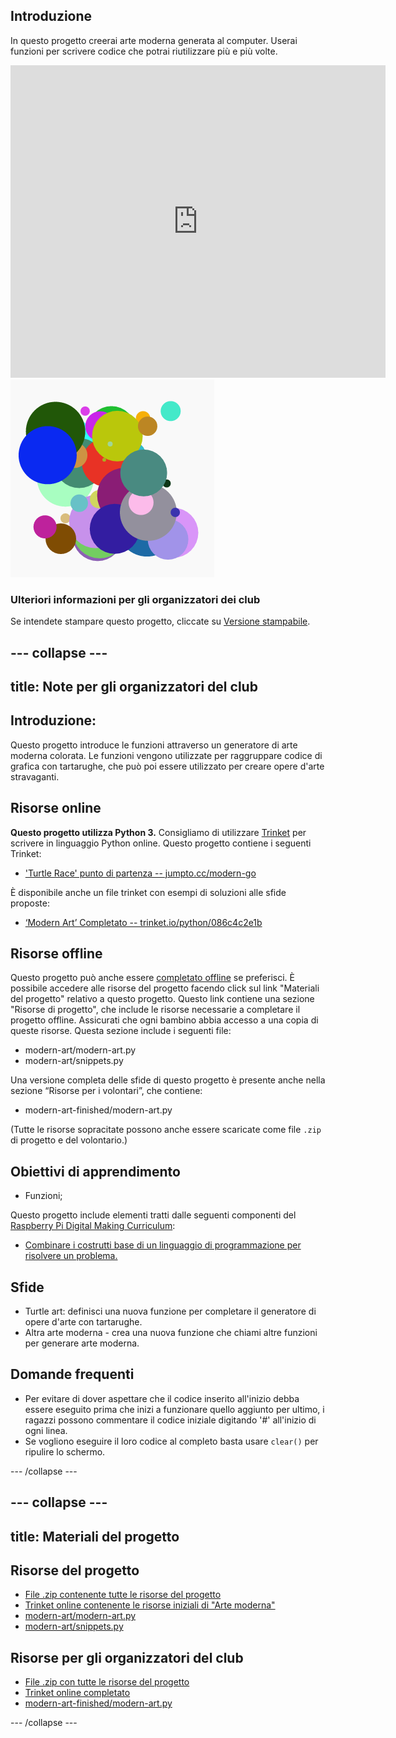 ## Introduzione

In questo progetto creerai arte moderna generata al computer. Userai funzioni per scrivere codice che potrai riutilizzare più e più volte.

<div class="trinket">
  <iframe src="https://trinket.io/embed/python/086c4c2e1b?outputOnly=true&start=result" width="600" height="500" frameborder="0" marginwidth="0" marginheight="0" allowfullscreen>
  </iframe>
  <img src="images/modern-finished.png">
</div>

### Ulteriori informazioni per gli organizzatori dei club

Se intendete stampare questo progetto, cliccate su [Versione stampabile](https://projects.raspberrypi.org/it-IT/projects/modern-art/print).

--- collapse ---
---
title: Note per gli organizzatori del club
---
## Introduzione:

Questo progetto introduce le funzioni attraverso un generatore di arte moderna colorata. Le funzioni vengono utilizzate per raggruppare codice di grafica con tartarughe, che può poi essere utilizzato per creare opere d'arte stravaganti.

## Risorse online

**Questo progetto utilizza Python 3.** Consigliamo di utilizzare [Trinket](https://trinket.io/) per scrivere in linguaggio Python online. Questo progetto contiene i seguenti Trinket:

* ['Turtle Race' punto di partenza -- jumpto.cc/modern-go](https://trinket.io/python/8edd3dc48d)

È disponibile anche un file trinket con esempi di soluzioni alle sfide proposte:

* [‘Modern Art’ Completato -- trinket.io/python/086c4c2e1b](https://trinket.io/python/086c4c2e1b)

## Risorse offline

Questo progetto può anche essere [completato offline](https://www.codeclubprojects.org/en-GB/resources/python-working-offline/) se preferisci. È possibile accedere alle risorse del progetto facendo click sul link "Materiali del progetto" relativo a questo progetto. Questo link contiene una sezione "Risorse di progetto", che include le risorse necessarie a completare il progetto offline. Assicurati che ogni bambino abbia accesso a una copia di queste risorse. Questa sezione include i seguenti file:

* modern-art/modern-art.py
* modern-art/snippets.py

Una versione completa delle sfide di questo progetto è presente anche nella sezione “Risorse per i volontari”, che contiene:

* modern-art-finished/modern-art.py

(Tutte le risorse sopracitate possono anche essere scaricate come file `.zip ` di progetto e del volontario.)

## Obiettivi di apprendimento

* Funzioni;

Questo progetto include elementi tratti dalle seguenti componenti del [Raspberry Pi Digital Making Curriculum](https://rpf.io/curriculum):

* [Combinare i costrutti base di un linguaggio di programmazione per risolvere un problema.](https://www.raspberrypi.org/curriculum/programming/builder)

## Sfide

* Turtle art: definisci una nuova funzione per completare il generatore di opere d'arte con tartarughe.
* Altra arte moderna - crea una nuova funzione che chiami altre funzioni per generare arte moderna. 

## Domande frequenti

* Per evitare di dover aspettare che il codice inserito all'inizio debba essere eseguito prima che inizi a funzionare quello aggiunto per ultimo, i ragazzi possono commentare il codice iniziale digitando '#' all'inizio di ogni linea. 
* Se vogliono eseguire il loro codice al completo basta usare `clear()` per ripulire lo schermo. 

--- /collapse ---

--- collapse ---
---
title: Materiali del progetto
---
## Risorse del progetto

* [File .zip contenente tutte le risorse del progetto](resources/modern-art-project-resources.zip)
* [Trinket online contenente le risorse iniziali di "Arte moderna"](https://trinket.io/python/8edd3dc48d)
* [modern-art/modern-art.py](resources/modern-art-modern-art.py)
* [modern-art/snippets.py](resources/modern-art-snippets.py)

## Risorse per gli organizzatori del club

* [File .zip con tutte le risorse del progetto](resources/modern-art-volunteer-resources.zip)
* [Trinket online completato](https://trinket.io/python/086c4c2e1b)
* [modern-art-finished/modern-art.py](resources/modern-art-finished-modern-art.py)

--- /collapse ---
